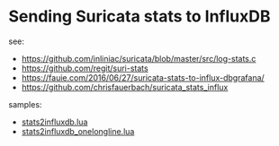 # Sending Suricata stats to InfluxDB

see:

* https://github.com/inliniac/suricata/blob/master/src/log-stats.c
* https://github.com/regit/suri-stats
* https://fauie.com/2016/06/27/suricata-stats-to-influx-dbgrafana/
* https://github.com/chrisfauerbach/suricata_stats_influx

samples: 
* [stats2influxdb.lua](stats2influxdb.lua)
* [stats2influxdb_onelongline.lua](stats2influxdb_onelongline.lua)

